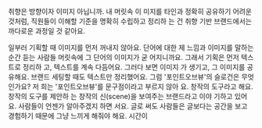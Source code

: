 취향은 방향이자 이미지 아닙니까. 내 머릿속 이 미지를 타인과 정확히 공유하기 어려운 것처럼, 직원들이 이해할 기준을 명확히 수립하고 정리하 는 건 취향 기반 브랜드에서는 까다로운 과정일 것 같아요.

 일부러 기획할 때 이미지를 먼저 꺼내지 않아요. 단어에 대한 제 느낌과 이미지를 말하는 순간 듣는 사람들 머릿속에 그 단어의 이미지가 굳 어지니까요. 그래서 기획은 먼저 텍스트로 정리하 고, 텍스트를 계속 다듬어요. 그러다 보면 이미지 가 생기고, 그 이미지를 공유해요. 브랜드 세팅할 때도 텍스트만 정리했어요.
그럼 '포인트오브뷰'의 슬로건은 무엇인가요? 저 희는 '포인트오브뷰'를 문구점이라고 부르지 않아 요. 창작의 도구라고 해요. 창작의 도구를 제안하 는 창작의 신(scene)을 보여주는 브랜드라고 이야 기하고 있어요. 사람들이 언젠가 알아주겠지 하면 서요. 글로 써도 사람들은 글보다는 공간을 보고 경험하기 때문에 그냥 느끼게 해줘야 해요. 시간이